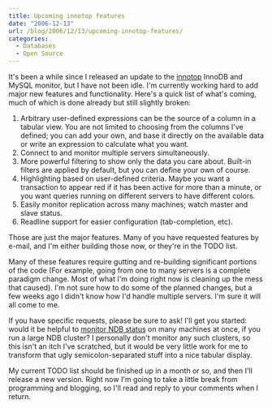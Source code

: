 ```yaml
---
title: Upcoming innotop features
date: "2006-12-13"
url: /blog/2006/12/13/upcoming-innotop-features/
categories:
  - Databases
  - Open Source
---
```

It's been a while since I released an update to the [innotop][1] InnoDB and MySQL monitor, but I have not been idle. I'm currently working hard to add major new features and functionality. Here's a quick list of what's coming, much of which is done already but still slightly broken:

1.  Arbitrary user-defined expressions can be the source of a column in a tabular view. You are not limited to choosing from the columns I've defined; you can add your own, and base it directly on the available data or write an expression to calculate what you want.
2.  Connect to and monitor multiple servers simultaneously.
3.  More powerful filtering to show only the data you care about. Built-in filters are applied by default, but you can define your own of course.
4.  Highlighting based on user-defined criteria. Maybe you want a transaction to appear red if it has been active for more than a minute, or you want queries running on different servers to have different colors.
5.  Easily monitor replication across many machines; watch master and slave status.
6.  Readline support for easier configuration (tab-completion, etc).

Those are just the major features. Many of you have requested features by e-mail, and I'm either building those now, or they're in the TODO list.

Many of these features require gutting and re-building significant portions of the code (For example, going from one to many servers is a complete paradigm change. Most of what I'm doing right now is cleaning up the mess that caused). I'm not sure how to do some of the planned changes, but a few weeks ago I didn't know how I'd handle multiple servers. I'm sure it will all come to me.

If you have specific requests, please be sure to ask! I'll get you started: would it be helpful to [monitor NDB status][2] on many machines at once, if you run a large NDB cluster? I personally don't monitor any such clusters, so this isn't an itch I've scratched, but it would be very little work for me to transform that ugly semicolon-separated stuff into a nice tabular display.

My current TODO list should be finished up in a month or so, and then I'll release a new version. Right now I'm going to take a little break from programming and blogging, so I'll read and reply to your comments when I return.

 [1]: /innotop/
 [2]: http://dev.mysql.com/doc/refman/5.1/en/show-engine.html
